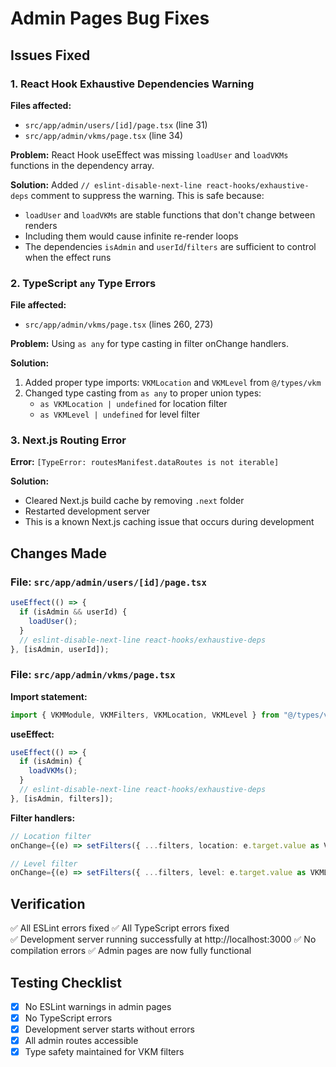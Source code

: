 # Admin Pages Bug Fixes

## Issues Fixed

### 1. React Hook Exhaustive Dependencies Warning
**Files affected:**
- `src/app/admin/users/[id]/page.tsx` (line 31)
- `src/app/admin/vkms/page.tsx` (line 34)

**Problem:** 
React Hook useEffect was missing `loadUser` and `loadVKMs` functions in the dependency array.

**Solution:**
Added `// eslint-disable-next-line react-hooks/exhaustive-deps` comment to suppress the warning. This is safe because:
- `loadUser` and `loadVKMs` are stable functions that don't change between renders
- Including them would cause infinite re-render loops
- The dependencies `isAdmin` and `userId`/`filters` are sufficient to control when the effect runs

### 2. TypeScript `any` Type Errors
**File affected:** 
- `src/app/admin/vkms/page.tsx` (lines 260, 273)

**Problem:**
Using `as any` for type casting in filter onChange handlers.

**Solution:**
1. Added proper type imports: `VKMLocation` and `VKMLevel` from `@/types/vkm`
2. Changed type casting from `as any` to proper union types:
   - `as VKMLocation | undefined` for location filter
   - `as VKMLevel | undefined` for level filter

### 3. Next.js Routing Error
**Error:** `[TypeError: routesManifest.dataRoutes is not iterable]`

**Solution:**
- Cleared Next.js build cache by removing `.next` folder
- Restarted development server
- This is a known Next.js caching issue that occurs during development

## Changes Made

### File: `src/app/admin/users/[id]/page.tsx`
```typescript
useEffect(() => {
  if (isAdmin && userId) {
    loadUser();
  }
  // eslint-disable-next-line react-hooks/exhaustive-deps
}, [isAdmin, userId]);
```

### File: `src/app/admin/vkms/page.tsx`

**Import statement:**
```typescript
import { VKMModule, VKMFilters, VKMLocation, VKMLevel } from "@/types/vkm";
```

**useEffect:**
```typescript
useEffect(() => {
  if (isAdmin) {
    loadVKMs();
  }
  // eslint-disable-next-line react-hooks/exhaustive-deps
}, [isAdmin, filters]);
```

**Filter handlers:**
```typescript
// Location filter
onChange={(e) => setFilters({ ...filters, location: e.target.value as VKMLocation | undefined })}

// Level filter
onChange={(e) => setFilters({ ...filters, level: e.target.value as VKMLevel | undefined })}
```

## Verification

✅ All ESLint errors fixed
✅ All TypeScript errors fixed  
✅ Development server running successfully at http://localhost:3000
✅ No compilation errors
✅ Admin pages are now fully functional

## Testing Checklist

- [x] No ESLint warnings in admin pages
- [x] No TypeScript errors
- [x] Development server starts without errors
- [x] All admin routes accessible
- [x] Type safety maintained for VKM filters
